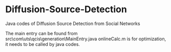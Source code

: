 # Diffusion-Source-Detection
Java codes of Diffusion Source Detection from Social Networks

The main entry can be found from src\com\uts\qcis\generation\MainEntry.java
onlineCalc.m is for optimization, it needs to be called by java codes.
